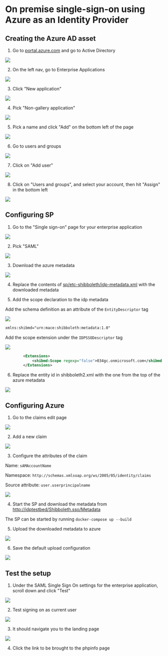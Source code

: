 # On premise single-sign-on using Azure as an Identity Provider

## Creating the Azure AD asset

1. Go to [portal.azure.com](https://portal.azure.com/#allservices) and go to Active Directory

![](./assets/firefox_9UthQ3XBwu.png)

2. On the left nav, go to Enterprise Applications

![](./assets/firefox_T3tRel0OTb.png)

3. Click "New application"

![](./assets/firefox_CwFbMiSC7K.png)


4. Pick "Non-gallery application"

![](./assets/firefox_bgcWkywgB4.png)

5. Pick a name and click "Add" on the bottom left of the page

![](./assets/firefox_CDGWutRTqb.png)

6. Go to users and groups

![](./assets/firefox_qqVk1pstUv.png)

7. Click on "Add user"

![](./assets/firefox_MLsVGetfTZ.png)

8. Click on "Users and groups", and select your account, then hit "Assign" in the bottom left

![](./assets/firefox_dM02qR4Eiy.png)

## Configuring SP

1. Go to the "Single sign-on" page for your enterprise application

![](./assets/firefox_uNlwmCma8i.png)


2. Pick "SAML"

![](./assets/firefox_ikpPVqNW7Z.png)

3. Download the azure metadata

![](./assets/firefox_IF5QG8TfHJ.png)

4. Replace the contents of [sp/etc-shibboleth/idp-metadata.xml](../sp/etc-shibboleth-idp.metadata.xml) with the downloaded metadata

5. Add the scope declaration to the idp metadata

Add the schema definition as an attribute of the `EntityDescriptor` tag

![](./assets/Code_-_Insiders_YmtacwnJ3Q.png)

```xml
xmlns:shibmd="urn:mace:shibboleth:metadata:1.0"
```

Add the scope extension under the `IDPSSODescriptor` tag

![](./assets/Code_-_Insiders_Msj2W91vkG.png)

```xml
		<Extensions>
			<shibmd:Scope regexp="false">034gc.onmicrosoft.com</shibmd:Scope>
		</Extensions>
```

6. Replace the entity id in shibboleth2.xml with the one from the top of the azure metadata

![](./assets/Code_-_Insiders_mUNftJivLx.png)

## Configuring Azure

1. Go to the claims edit page

![](./assets/firefox_kDNnSrp0VL.png)

2. Add a new claim

![](./assets/firefox_h06GOcQIwm.png)

3. Configure the attributes of the claim

Name: `sAMAccountName`

Namespace: `http://schemas.xmlsoap.org/ws/2005/05/identity/claims`

Source attribute: `user.userprincipalname`

![](./assets/firefox_UXVmUdj7UR.png)

4. Start the SP and download the metadata from [http://idptestbed/Shibboleth.sso/Metadata](http://idptestbed/Shibboleth.sso/Metadata)

The SP can be started by running `docker-compose up --build`

5. Upload the downloaded metadata to azure

![](./assets/firefox_YOkGNPlx7y.png)

6. Save the default upload configuration

![](./assets/firefox_NZED5jERUH.png)

## Test the setup

1. Under the SAML Single Sign On settings for the enterprise application, scroll down and click "Test"

![](./assets/firefox_X3nNqWdr8c.png)

2. Test signing on as current user

![](./assets/firefox_kpBleHlknc.png)

3. It should navigate you to the landing page

![](./assets/firefox_sxsFul73eh.png)

4. Click the link to be brought to the phpinfo page

